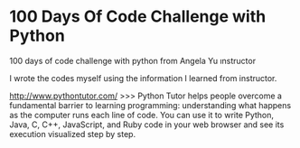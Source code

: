 # 100 Days Of Code Challenge with Python

100 days of code challenge with python from Angela Yu ınstructor

I wrote the codes myself using the information I learned from instructor.



http://www.pythontutor.com/  >>> Python Tutor helps people overcome a fundamental barrier to learning programming: understanding what happens as the computer runs each line of code. You can use it to write Python, Java, C, C++, JavaScript, and Ruby code in your web browser and see its execution visualized step by step.
